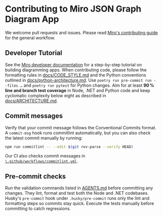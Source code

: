 # Contributing to Miro JSON Graph Diagram App

We welcome pull requests and issues. Please read
[Miro's contributing guide](https://github.com/miroapp/app-examples/blob/main/CONTRIBUTING.md)
for the general workflow.

## Developer Tutorial

See the
[Miro developer documentation](https://developers.miro.com/docs/overview) for a
step-by-step tutorial on building diagramming apps. When contributing code,
please follow the formatting rules in [docs/CODE_STYLE.md](docs/CODE_STYLE.md)
and the Python conventions outlined in
[docs/python-architecture.md](docs/python-architecture.md). Use `poetry run
pre-commit run --files …` and `poetry run pytest` for Python changes. Aim for at
least **90 % line and branch test coverage** in Node, .NET and Python code and
keep cyclomatic complexity below eight as described in
[docs/ARCHITECTURE.md](docs/ARCHITECTURE.md).

## Commit messages

Verify that your commit message follows the Conventional Commits format. A
`commit-msg` hook runs commitlint automatically, but you can also check the
latest commit manually by running:

```bash
npm run commitlint -- --edit $(git rev-parse --verify HEAD)
```

Our CI also checks commit messages in
[`\.github/workflows/commitlint.yml`](.github/workflows/commitlint.yml).

## Pre-commit checks

Run the validation commands listed in [AGENTS.md](AGENTS.md) before committing
any changes. They lint, format and test both the Node and .NET codebases.
Husky's `pre-commit` hook under `.husky/pre-commit` runs only the lint and
formatting steps so commits stay quick. Execute the tests manually before
committing to catch regressions.
